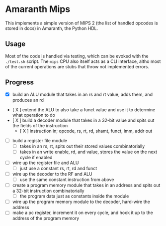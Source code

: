 # Amaranth Mips

This implements a simple version of MIPS 2 (the list of handled opcodes is stored in docs) in Amaranth, the Python HDL.

## Usage

Most of the code is handled via testing, which can be evoked with the `./test.sh` script. The `mips` CPU also itself acts as a CLI interface, altho most of the current operations are stubs that throw not implemented errors.

## Progress

- [x] build an ALU module that takes in an rs and rt value, adds them, and produces an rd
- [ X ] extend the ALU to also take a funct value and use it to determine what operation to do
- [ X ] build a decoder module that takes in a 32-bit value and spits out the fields of the instruction
    + [ X ] instruction in; opcode, rs, rt, rd, shamt, funct, imm, addr out
- [ ] build a register file module
    + [ ] takes in an rs, rt, spits out their stored values combinatorially
    + [ ] takes in an write enable, rd, and value, stores the value on the next cycle if enabled
- [ ] wire up the register file and ALU
    + [ ] just use a constant rs, rt, rd and funct
- [ ] wire up the decoder to the RF and ALU
    + [ ] use the same constant instruction from above
- [ ] create a program memory module that takes in an address and spits out a 32-bit instruction combinatorially
    + [ ] the program data just as constants inside the module
- [ ] wire up the program memory module to the decoder, hard-wire the address
- [ ] make a pc register, increment it on every cycle, and hook it up to the address of the program memory
